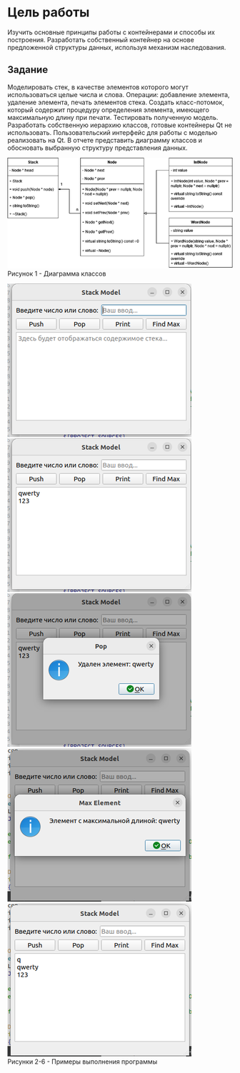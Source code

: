 # Цель работы
Изучить основные принципы работы с контейнерами и способы их построения. Разработать собственный контейнер на основе предложенной структуры данных, используя механизм наследования.
## Задание
Моделировать стек, в качестве элементов которого могут использоваться целые числа и слова. Операции: добавление элемента, удаление элемента, печать элементов стека. Создать класс-потомок, который содержит процедуру определения элемента, имеющего максимальную длину при печати. Тестировать полученную модель.
Разработать собственную иерархию классов, готовые контейнеры Qt не использовать. Пользовательский интерфейс для работы с моделью реализовать на Qt. В отчете представить диаграмму классов и обосновать выбранную структуру представления данных.

![](https://github.com/sadesss/oop_labs/blob/main/lab10/img/изображение.png)  
Рисунок 1 - Диаграмма классов  

![](https://github.com/sadesss/oop_labs/blob/main/lab10/img/00.png)  
![](https://github.com/sadesss/oop_labs/blob/main/lab10/img/01.png)  
![](https://github.com/sadesss/oop_labs/blob/main/lab10/img/02.png)  
![](https://github.com/sadesss/oop_labs/blob/main/lab10/img/03.png)  
![](https://github.com/sadesss/oop_labs/blob/main/lab10/img/04.png)  
Рисунки 2-6 - Примеры выполнения программы
